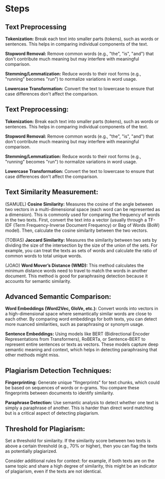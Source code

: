 # Steps

## Text Preprocessing

**Tokenization:** Break each text into smaller parts (tokens), such as words or sentences. This helps in comparing individual components of the text.

**Stopword Removal:** Remove common words (e.g., "the", "is", "and") that don't contribute much meaning but may interfere with meaningful comparison.

**Stemming/Lemmatization:** Reduce words to their root forms (e.g., "running" becomes "run") to normalize variations in word usage.

**Lowercase Transformation:** Convert the text to lowercase to ensure that case differences don't affect the comparison.

## Text Preprocessing:

**Tokenization:** Break each text into smaller parts (tokens), such as words or sentences. This helps in comparing individual components of the text.

**Stopword Removal:** Remove common words (e.g., "the", "is", "and") that don't contribute much meaning but may interfere with meaningful comparison.

**Stemming/Lemmatization:** Reduce words to their root forms (e.g., "running" becomes "run") to normalize variations in word usage.

**Lowercase Transformation:** Convert the text to lowercase to ensure that case differences don't affect the comparison.

## Text Similarity Measurement:

(SAMUEL) **Cosine Similarity:** Measures the cosine of the angle between two vectors in a multi-dimensional space (each word can be represented as a dimension). This is commonly used for comparing the frequency of words in the two texts.
    First, convert the text into a vector (usually through a TF-IDF (Term Frequency-Inverse Document Frequency) or Bag of Words (BoW) model).
    Then, calculate the cosine similarity between the two vectors.
    
(TOBIAS) **Jaccard Similarity:** Measures the similarity between two sets by dividing the size of the intersection by the size of the union of the sets.
    For example, you can treat the texts as sets of words and calculate the ratio of common words to total unique words.
    
(JOAO) **Word Mover’s Distance (WMD):** This method calculates the minimum distance words need to travel to match the words in another document. This method is good for paraphrasing detection because it accounts for semantic similarity.

## Advanced Semantic Comparison:

**Word Embeddings (Word2Vec, GloVe, etc.):** Convert words into vectors in a high-dimensional space where semantically similar words are close to each other. By comparing word embeddings for both texts, you can detect more nuanced similarities, such as paraphrasing or synonym usage.

**Sentence Embeddings:** Using models like BERT (Bidirectional Encoder Representations from Transformers), RoBERTa, or Sentence-BERT to represent entire sentences or texts as vectors. These models capture deep semantic meaning and context, which helps in detecting paraphrasing that other methods might miss.

## Plagiarism Detection Techniques:

**Fingerprinting:** Generate unique "fingerprints" for text chunks, which could be based on sequences of words or n-grams. You compare these fingerprints between documents to identify similarity.

**Paraphrase Detection:** Use semantic analysis to detect whether one text is simply a paraphrase of another. This is harder than direct word matching but is a critical aspect of detecting plagiarism.

## Threshold for Plagiarism:

Set a threshold for similarity. If the similarity score between two texts is above a certain threshold (e.g., 70% or higher), then you can flag the texts as potentially plagiarized.

Consider additional rules for context: for example, if both texts are on the same topic and share a high degree of similarity, this might be an indicator of plagiarism, even if the texts are not identical.
